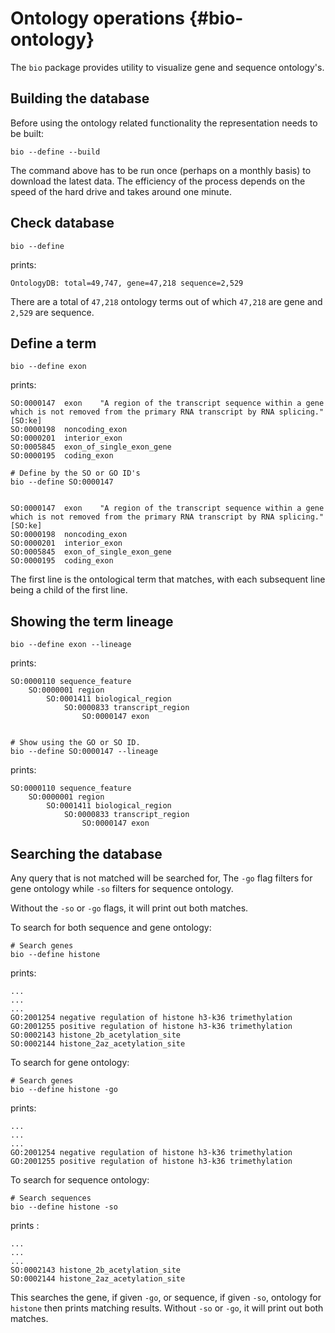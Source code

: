# Ontology operations {#bio-ontology}

The `bio` package provides utility to visualize gene and sequence ontology's.

## Building the database
Before using the ontology related functionality the representation needs to be built:

    bio --define --build

The command above has to be run once (perhaps on a monthly basis) to download the latest data. The efficiency of the process depends on the speed of the hard drive and takes around one minute.

## Check database


    bio --define
    
prints:

    OntologyDB: total=49,747, gene=47,218 sequence=2,529

There are a total of `47,218` ontology terms out of which `47,218` are gene and `2,529` are sequence.

## Define a term 

    bio --define exon
    
prints:

    SO:0000147	exon	"A region of the transcript sequence within a gene which is not removed from the primary RNA transcript by RNA splicing." [SO:ke]
    SO:0000198	noncoding_exon
    SO:0000201	interior_exon
    SO:0005845	exon_of_single_exon_gene
    SO:0000195	coding_exon
    
    # Define by the SO or GO ID's
    bio --define SO:0000147
    

    SO:0000147	exon	"A region of the transcript sequence within a gene which is not removed from the primary RNA transcript by RNA splicing." [SO:ke]
    SO:0000198	noncoding_exon
    SO:0000201	interior_exon
    SO:0005845	exon_of_single_exon_gene
    SO:0000195	coding_exon

The first line is the ontological term that matches, with each subsequent line being a child of the first line.

## Showing the term lineage

    bio --define exon --lineage

prints:

    SO:0000110 sequence_feature
        SO:0000001 region
            SO:0001411 biological_region
                SO:0000833 transcript_region
                    SO:0000147 exon
    
    
    # Show using the GO or SO ID.
    bio --define SO:0000147 --lineage
    
prints:

    SO:0000110 sequence_feature
        SO:0000001 region
            SO:0001411 biological_region
                SO:0000833 transcript_region
                    SO:0000147 exon
    

## Searching the database

Any query that is not matched will be searched for, 
The `-go` flag filters for gene ontology while  `-so` filters for sequence ontology.

Without the `-so` or `-go` flags, it will print out both matches.

To search for both sequence and gene ontology:
    
    # Search genes
    bio --define histone 
    
    
prints:

    ...
    ...
    ...
    GO:2001254 negative regulation of histone h3-k36 trimethylation
    GO:2001255 positive regulation of histone h3-k36 trimethylation
    SO:0002143 histone_2b_acetylation_site
    SO:0002144 histone_2az_acetylation_site
    
To search for gene ontology:
    
    # Search genes
    bio --define histone -go 
    
    
prints:

    ...
    ...
    ...
    GO:2001254 negative regulation of histone h3-k36 trimethylation
    GO:2001255 positive regulation of histone h3-k36 trimethylation


To search for sequence ontology:

    # Search sequences
    bio --define histone -so 

prints :

    ...
    ...
    ...
    SO:0002143 histone_2b_acetylation_site
    SO:0002144 histone_2az_acetylation_site
    
This searches the gene, if given `-go`, or sequence, if given `-so`, ontology for `histone` then prints matching results.
Without `-so` or `-go`, it will print out both matches.

